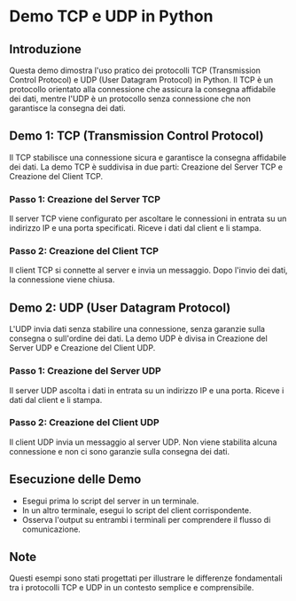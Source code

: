 # Demo TCP e UDP in Python

## Introduzione
Questa demo dimostra l'uso pratico dei protocolli TCP (Transmission Control Protocol) e UDP (User Datagram Protocol) in Python. Il TCP è un protocollo orientato alla connessione che assicura la consegna affidabile dei dati, mentre l'UDP è un protocollo senza connessione che non garantisce la consegna dei dati.

## Demo 1: TCP (Transmission Control Protocol)
Il TCP stabilisce una connessione sicura e garantisce la consegna affidabile dei dati. La demo TCP è suddivisa in due parti: Creazione del Server TCP e Creazione del Client TCP.

### Passo 1: Creazione del Server TCP
Il server TCP viene configurato per ascoltare le connessioni in entrata su un indirizzo IP e una porta specificati. Riceve i dati dal client e li stampa.

### Passo 2: Creazione del Client TCP
Il client TCP si connette al server e invia un messaggio. Dopo l'invio dei dati, la connessione viene chiusa.

## Demo 2: UDP (User Datagram Protocol)
L'UDP invia dati senza stabilire una connessione, senza garanzie sulla consegna o sull'ordine dei dati. La demo UDP è divisa in Creazione del Server UDP e Creazione del Client UDP.

### Passo 1: Creazione del Server UDP
Il server UDP ascolta i dati in entrata su un indirizzo IP e una porta. Riceve i dati dal client e li stampa.

### Passo 2: Creazione del Client UDP
Il client UDP invia un messaggio al server UDP. Non viene stabilita alcuna connessione e non ci sono garanzie sulla consegna dei dati.

## Esecuzione delle Demo
- Esegui prima lo script del server in un terminale.
- In un altro terminale, esegui lo script del client corrispondente.
- Osserva l'output su entrambi i terminali per comprendere il flusso di comunicazione.

## Note
Questi esempi sono stati progettati per illustrare le differenze fondamentali tra i protocolli TCP e UDP in un contesto semplice e comprensibile.
